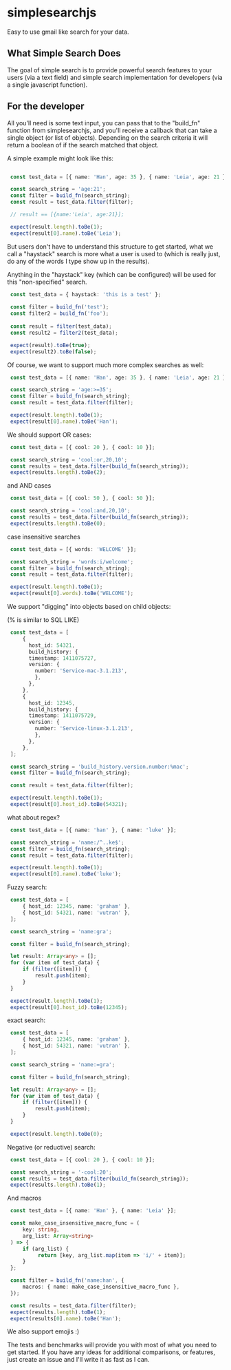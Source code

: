 # simplesearchjs
Easy to use gmail like search for your data.

## What Simple Search Does
The goal of simple search is to provide powerful search features to your users (via a text field) and simple search implementation for developers (via a single javascript function).

## For the developer
All you'll need is some text input, you can pass that to the "build_fn" function from simplesearchjs, and you'll receive a callback that can take a single object (or list of objects). Depending on the search criteria it will return a boolean of if the search matched that object.

A simple example might look like this:

```typescript

 const test_data = [{ name: 'Han', age: 35 }, { name: 'Leia', age: 21 }];

 const search_string = 'age:21';
 const filter = build_fn(search_string);
 const result = test_data.filter(filter);

 // result == [{name:'Leia', age:21}];

 expect(result.length).toBe(1);
 expect(result[0].name).toBe('Leia');
```

But users don't have to understand this structure to get started, what we call a "haystack" search is more what a user is used to (which is really just, do any of the words I type show up in the results).

Anything in the "haystack" key (which can be configured) will be used for this "non-specified" search.

```typescript
 const test_data = { haystack: 'this is a test' };
 
 const filter = build_fn('test');
 const filter2 = build_fn('foo');
 
 const result = filter(test_data);
 const result2 = filter2(test_data);

 expect(result).toBe(true);
 expect(result2).toBe(false);
```

Of course, we want to support much more complex searches as well:

```typescript
 const test_data = [{ name: 'Han', age: 35 }, { name: 'Leia', age: 21 }];

 const search_string = 'age:>=35';
 const filter = build_fn(search_string);
 const result = test_data.filter(filter);

 expect(result.length).toBe(1);
 expect(result[0].name).toBe('Han');
```

We should support OR cases:

```typescript
 const test_data = [{ cool: 20 }, { cool: 10 }];

 const search_string = 'cool:or,20,10';
 const results = test_data.filter(build_fn(search_string));
 expect(results.length).toBe(2);
```

and AND cases

```typescript
 const test_data = [{ cool: 50 }, { cool: 50 }];

 const search_string = 'cool:and,20,10';
 const results = test_data.filter(build_fn(search_string));
 expect(results.length).toBe(0);
```

case insensitive searches

```typescript
 const test_data = [{ words: 'WELCOME' }];

 const search_string = 'words:i/welcome';
 const filter = build_fn(search_string);
 const result = test_data.filter(filter);

 expect(result.length).toBe(1);
 expect(result[0].words).toBe('WELCOME');
```

We support "digging" into objects based on child objects:

(% is similar to SQL LIKE)

```typescript
 const test_data = [
     {
       host_id: 54321,
       build_history: {
       timestamp: 1411075727,
       version: {
         number: 'Service-mac-3.1.213',
         },
       },
     },
     {
       host_id: 12345,
       build_history: {
       timestamp: 1411075729,
       version: {
         number: 'Service-linux-3.1.213',
         },
       },
     },
 ];

 const search_string = 'build_history.version.number:%mac';
 const filter = build_fn(search_string);

 const result = test_data.filter(filter);

 expect(result.length).toBe(1);
 expect(result[0].host_id).toBe(54321);
```

what about regex?

```typescript
 const test_data = [{ name: 'han' }, { name: 'luke' }];

 const search_string = 'name:/^..ke$';
 const filter = build_fn(search_string);
 const result = test_data.filter(filter);

 expect(result.length).toBe(1);
 expect(result[0].name).toBe('luke');
```

Fuzzy search:

```typescript
 const test_data = [
     { host_id: 12345, name: 'graham' },
     { host_id: 54321, name: 'vutran' },
 ];

 const search_string = 'name:gra';

 const filter = build_fn(search_string);

 let result: Array<any> = [];
 for (var item of test_data) {
     if (filter([item])) {
         result.push(item);
     }
 }

 expect(result.length).toBe(1);
 expect(result[0].host_id).toBe(12345);
```

exact search:

```typescript
 const test_data = [
     { host_id: 12345, name: 'graham' },
     { host_id: 54321, name: 'vutran' },
 ];

 const search_string = 'name:=gra';

 const filter = build_fn(search_string);

 let result: Array<any> = [];
 for (var item of test_data) {
     if (filter([item])) {
         result.push(item);
     }
 }

 expect(result.length).toBe(0);
```

Negative (or reductive) search:

```typescript
 const test_data = [{ cool: 20 }, { cool: 10 }];

 const search_string = '-cool:20';
 const results = test_data.filter(build_fn(search_string));
 expect(results.length).toBe(1);
```

And macros

```typescript
 const test_data = [{ name: 'Han' }, { name: 'Leia' }];

 const make_case_insensitive_macro_func = (
     key: string,
     arg_list: Array<string>
 ) => {
     if (arg_list) {
          return [key, arg_list.map(item => 'i/' + item)];
     }
 };

 const filter = build_fn('name:han', {
     macros: { name: make_case_insensitive_macro_func },
 });

 const results = test_data.filter(filter);
 expect(results.length).toBe(1);
 expect(results[0].name).toBe('Han');
```

We also support emojis :)

The tests and benchmarks will provide you with most of what you need to get started. If you have any ideas for additional comparisons, or features, just create an issue and I'll write it as fast as I can.

